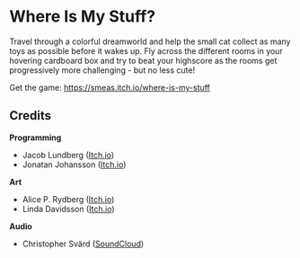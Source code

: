 # Where Is My Stuff?

Travel through a colorful dreamworld and help the small cat collect as many toys as possible before it wakes up. Fly across the different rooms in your hovering cardboard box and try to beat your highscore as the rooms get progressively more challenging - but no less cute!

Get the game: https://smeas.itch.io/where-is-my-stuff

## Credits

**Programming**

- Jacob Lundberg ([Itch.io](https://mrjackey.itch.io/))
- Jonatan Johansson ([Itch.io](https://smeas.itch.io/))

**Art**

- Alice P. Rydberg ([Itch.io](https://denalice00.itch.io/))
- Linda Davidsson ([Itch.io](https://pelleman.itch.io/))

**Audio**

- Christopher Svärd ([SoundCloud](https://soundcloud.com/user-svaerd))

